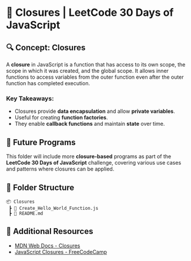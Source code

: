 # 🚀 Closures | LeetCode 30 Days of JavaScript

## 🔍 Concept: Closures  
A **closure** in JavaScript is a function that has access to its own scope, the scope in which it was created, and the global scope. It allows inner functions to access variables from the outer function even after the outer function has completed execution.

### Key Takeaways:
- Closures provide **data encapsulation** and allow **private variables**.
- Useful for creating **function factories**.
- They enable **callback functions** and maintain **state** over time.

## 📂 Future Programs  
This folder will include more **closure-based** programs as part of the **LeetCode 30 Days of JavaScript** challenge, covering various use cases and patterns where closures can be applied.

## 📂 Folder Structure  
```
📦 Closures  
 ┣ 📜 Create_Hello_World_Function.js  
 ┣ 📜 README.md  
```

## 📖 Additional Resources
- [MDN Web Docs - Closures](https://developer.mozilla.org/en-US/docs/Web/JavaScript/Closures)
- [JavaScript Closures - FreeCodeCamp](https://www.freecodecamp.org/news/closures-in-javascript/)